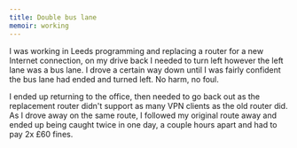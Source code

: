 ```yaml
---
title: Double bus lane
memoir: working
---
```


I was working in Leeds programming and replacing a router for a new Internet connection, on my drive back I needed to turn left however the left lane was a bus lane. I drove a certain way down until I was fairly confident the bus lane had ended and turned left. No harm, no foul.

I ended up returning to the office, then needed to go back out as the replacement router didn't support as many VPN clients as the old router did. As I drove away on the same route, I followed my original route away and ended up being caught twice in one day, a couple hours apart and had to pay 2x &pound;60 fines.